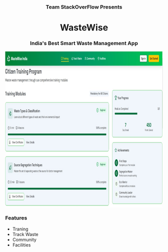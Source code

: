 <html>
  <body>
    <h3 align="center">Team StackOverFlow Presents</h3>
    <h1 align="center">WasteWise</h1>
    <h3 align="center">India's Best Smart Waste Management App</h3>
    <img src="ww1.jpg" height="500" width="1000" align="center" alt="photo">
    <h3>Features</h3>
      <ul>
        <li>Traning</li>
        <li>Track Waste</li>
        <li>Community</li>
        <li>Facilities</li>
      </ul>
  </body>
</html>
